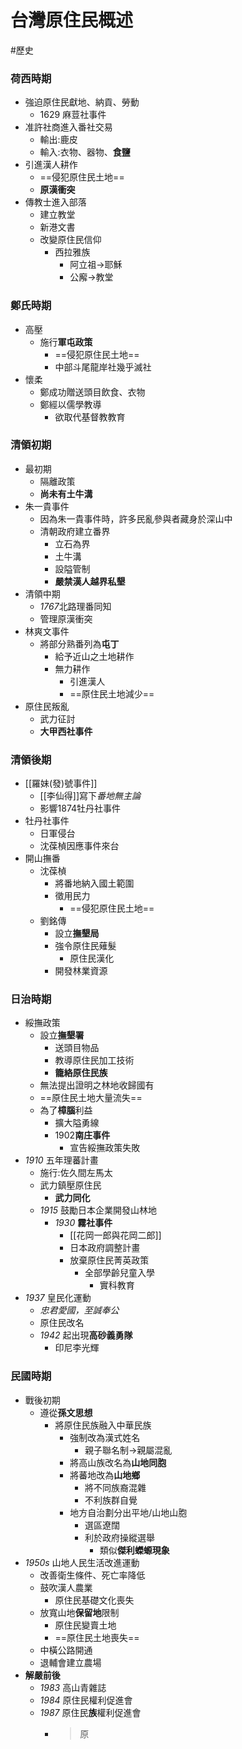 # 台灣原住民概述
#歷史

### 荷西時期
- 強迫原住民獻地、納貢、勞動
    - 1629 麻荳社事件
- 准許社商進入番社交易
	- 輸出:鹿皮
	- 輸入:衣物、器物、**食鹽**
- 引進漢人耕作
	- ==侵犯原住民土地==
	- **原漢衝突**
- 傳教士進入部落
	- 建立教堂
	- 新港文書
	- 改變原住民信仰
		- 西拉雅族
			- 阿立祖->耶穌
			- 公廨->教堂

### 鄭氏時期
- 高壓
	- 施行**軍屯政策**
		- ==侵犯原住民土地==
		- 中部斗尾龍岸社幾乎滅社
- 懷柔
	- 鄭成功贈送頭目飲食、衣物
	- 鄭經以儒學教導
		- 欲取代基督教教育

### 清領初期
- 最初期
	- 隔離政策
	- **尚未有土牛溝**
- 朱一貴事件
	- 因為朱一貴事件時，許多民亂參與者藏身於深山中
	- 清朝政府建立番界
		- 立石為界
		- 土牛溝
		- 設隘管制
		- **嚴禁漢人越界私墾**
- 清領中期
	- *1767*北路理番同知
	- 管理原漢衝突
- 林爽文事件
	- 將部分熟番列為**屯丁**
		- 給予近山之土地耕作
		- 無力耕作
			- 引進漢人
			- ==原住民土地減少==
- 原住民叛亂
	- 武力征討
	- **大甲西社事件**

### 清領後期
- [[羅妹(發)號事件]]
	- [[李仙得]]寫下*番地無主論*
	- 影響1874牡丹社事件
- 牡丹社事件
	- 日軍侵台
	- 沈葆楨因應事件來台
- 開山撫番
	- 沈葆楨
		- 將番地納入國土範圍
		- 徵用民力
			- ==侵犯原住民土地==
	- 劉銘傳
		- 設立**撫墾局**
		- 強令原住民薙髮
			- 原住民漢化
		- 開發林業資源

### 日治時期
- 綏撫政策
	- 設立**撫墾署**
		- 送頭目物品
		- 教導原住民加工技術
		- **籠絡原住民族**
	- 無法提出證明之林地收歸國有
	- ==原住民土地大量流失==
	- 為了**樟腦**利益
		- 擴大隘勇線
		- 1902**南庄事件**
			- 宣告綏撫政策失敗
- *1910* 五年理蕃計畫
	- 施行:佐久間左馬太
	- 武力鎮壓原住民
		- **武力同化**
	- *1915* 鼓勵日本企業開發山林地
		- *1930* **霧社事件**
			- [[花岡一郎與花岡二郎]]
			- 日本政府調整計畫
			- 放棄原住民菁英政策
				- 全部學齡兒童入學
					- 實科教育
- *1937* 皇民化運動
	- *忠君愛國，至誠奉公*
	- 原住民改名
	- *1942* 起出現**高砂義勇隊**
		- 印尼李光輝

### 民國時期
- 戰後初期
	- 遵從**孫文思想**
		- 將原住民族融入中華民族
			- 強制改為漢式姓名
				- 親子聯名制->親屬混亂
			- 將高山族改名為**山地同胞**
			- 將蕃地改為**山地鄉**
				- 將不同族裔混雜
				- 不利族群自覺
			- 地方自治劃分出平地/山地山胞
				- 選區遼闊
				- 利於政府操縱選舉
					- 類似**傑利蠑螈現象**
- *1950s* 山地人民生活改進運動
	- 改善衛生條件、死亡率降低
	- 鼓吹漢人農業
		- 原住民基礎文化喪失
	- 放寬山地**保留地**限制
		- 原住民變賣土地
		- ==原住民土地喪失==
	- 中橫公路開通
	- 退輔會建立農場
- **解嚴前後**
	- *1983* 高山青雜誌
	- *1984* 原住民權利促進會
	- *1987* 原住民**族**權利促進會
		- >原

